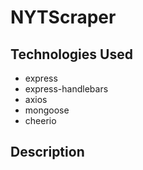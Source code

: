 # NYTScraper

## Technologies Used

- express 
- express-handlebars
- axios
- mongoose
- cheerio

## Description
